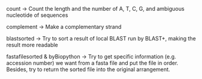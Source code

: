 count -> Count the length and the number of A, T, C, G, and ambiguous nucleotide of sequences

complement -> Make a complementary strand

blastsorted -> Try to sort a result of local BLAST run by BLAST+, making the result more readable

fastafilesorted & byBiopython -> Try to get specific information (e.g. accession number) we want from a fasta file and put the file in order. Besides, try to return the sorted file into the original arrangement.

